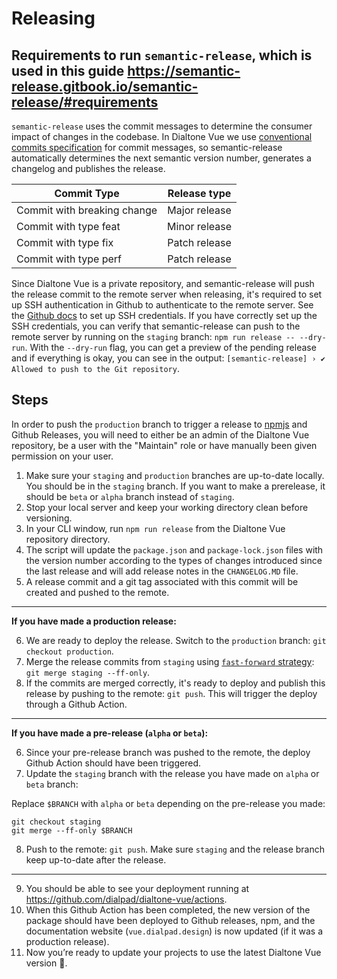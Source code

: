 # Releasing

## Requirements to run `semantic-release`, which is used in this guide https://semantic-release.gitbook.io/semantic-release/#requirements

`semantic-release` uses the commit messages to determine the consumer impact of changes in the codebase. In Dialtone Vue we use [conventional commits specification](https://www.conventionalcommits.org/en/v1.0.0/#specification) for commit messages, so semantic-release automatically determines the next semantic version number, generates a changelog and publishes the release.

| Commit Type | Release type           |
| ------------- |:-------------:|
| Commit with breaking change     | Major release |
| Commit with type feat      | Minor release      |
| Commit with type fix | Patch release      |
| Commit with type perf | Patch release      |

Since Dialtone Vue is a private repository, and semantic-release will push the release commit to the remote server when releasing,
it's required to set up SSH authentication in Github to authenticate to the remote server. See the [Github docs](https://docs.github.com/en/authentication/connecting-to-github-with-ssh/about-ssh) to set up SSH credentials.
If you have correctly set up the SSH credentials, you can verify that semantic-release can push to the remote server by running on the `staging` branch: `npm run release -- --dry-run`.
With the `--dry-run` flag, you can get a preview of the pending release and if everything is okay, you can see in the output: `[semantic-release] › ✔  Allowed to push to the Git repository`. 

## Steps

In order to push the `production` branch to trigger a release to [npmjs](https://npmjs.com) and Github Releases, you will need to either be an admin of the Dialtone Vue repository, be a user with the "Maintain" role or have manually been given permission on your user.

1. Make sure your `staging` and `production` branches are up-to-date locally. You should be in the `staging` branch. If you want to make a prerelease, it should be `beta` or `alpha` branch instead of `staging`.
2. Stop your local server and keep your working directory clean before versioning.
3. In your CLI window, run `npm run release` from the Dialtone Vue repository directory.
4. The script will update the `package.json` and `package-lock.json` files with the version number according to the types of changes introduced since the last release and will add release notes in the `CHANGELOG.MD` file.
5. A release commit and a git tag associated with this commit will be created and pushed to the remote.

---

**If you have made a production release:**

6. We are ready to deploy the release. Switch to the `production` branch: `git checkout production`.
7. Merge the release commits from `staging` using [`fast-forward` strategy](https://git-scm.com/docs/git-merge#Documentation/git-merge.txt---ff-only): `git merge staging --ff-only`.
8. If the commits are merged correctly, it's ready to deploy and publish this release by pushing to the remote: `git push`. This will trigger the deploy through a Github Action.

---

**If you have made a pre-release (`alpha` or `beta`):**

6. Since your pre-release branch was pushed to the remote, the deploy Github Action should have been triggered.
7. Update the `staging` branch with the release you have made on `alpha` or `beta` branch:

Replace `$BRANCH` with `alpha` or `beta` depending on the pre-release you made:
```
git checkout staging
git merge --ff-only $BRANCH
```
8. Push to the remote: `git push`. Make sure `staging` and the release branch keep up-to-date after the release.

---

9. You should be able to see your deployment running at https://github.com/dialpad/dialtone-vue/actions.
10. When this Github Action has been completed, the new version of the package should have been deployed to Github releases, npm, and the documentation website (`vue.dialpad.design`) is now updated (if it was a production release).
11. Now you’re ready to update your projects to use the latest Dialtone Vue version 🎉.

